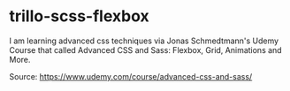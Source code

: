 # trillo-scss-flexbox

I am learning advanced css techniques via Jonas Schmedtmann's Udemy Course that called Advanced CSS and Sass: Flexbox, Grid, Animations and More.

Source: https://www.udemy.com/course/advanced-css-and-sass/
